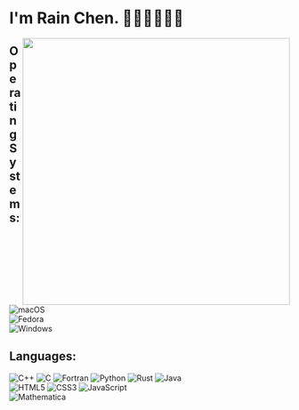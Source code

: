 # I'm Rain Chen. 🏳️‍⚧️🏳️‍⚧️🏳️‍⚧️

<img align="right" width="480px" src="https://github-readme-stats.vercel.app/api?username=Chen-Rain&show_icons=true&hide_title=false&title_color=9745f5&icon_color=9f4bff&text_color=000000&bg_color=DEG,99ccff,b0ccff,e5ccff,ffccff">

## Operating Systems:

<p align="left">
    <img alt="macOS" src="https://img.shields.io/badge/macOS-12-AA2FCC?style=for-the-badge&logo=Apple&logoColor=white"/>
    </br>
    <img alt="Fedora" src="https://img.shields.io/badge/Fedora-36-66A0D5?style=for-the-badge&logo=Fedora&logoColor=white"/>
    </br>
    <img alt="Windows" src="https://img.shields.io/badge/Windows-11-3577D9?style=for-the-badge&logo=Microsoft&logoColor=white"/>
</p>

## Languages:

<p align="left">
    <img alt="C++" src="https://img.shields.io/badge/C++-E1587E?style=for-the-badge&logo=CPLUSPLUS&logoColor=white"/>
    <img alt="C" src="https://img.shields.io/badge/C-4E4E4E?style=for-the-badge&logo=C&logoColor=white"/>
    <img alt="Fortran" src="https://img.shields.io/badge/Fortran-4C41AB?style=for-the-badge&logo=Fortran&logoColor=white"/>
    <img alt="Python" src="https://img.shields.io/badge/Python-4571A1?style=for-the-badge&logo=Python&logoColor=white"/>
    <img alt="Rust" src="https://img.shields.io/badge/Rust-D5A789?style=for-the-badge&logo=Rust&logoColor=white"/>
    <img alt="Java" src="https://img.shields.io/badge/Java-A7752F?style=for-the-badge&logo=Java&logoColor=white"/>
    </br>
    <img alt="HTML5" src="https://img.shields.io/badge/HTML5-D35735?style=for-the-badge&logo=HTML5&logoColor=white"/>
    <img alt="CSS3" src="https://img.shields.io/badge/CSS3-523E78?style=for-the-badge&logo=CSS3&logoColor=white"/>
    <img alt="JavaScript" src="https://img.shields.io/badge/JavaScript-EEE170?style=for-the-badge&logo=JavaScript&logoColor=white"/>
    </br>
    <img alt="Mathematica" src="https://img.shields.io/badge/Mathematica-CB301E?style=for-the-badge&logo=Wolfram&logoColor=white"/>
</p>
